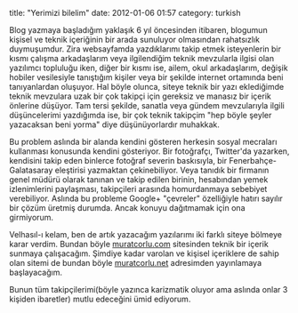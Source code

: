 title: "Yerimizi bilelim"
date: 2012-01-06 01:57
category: turkish

Blog yazmaya başladığım yaklaşık 6 yıl öncesinden itibaren, blogumun kişisel ve teknik içeriğinin bir arada sunuluyor olmasından rahatsızlık duymuşumdur. Zira websayfamda yazdıklarımı takip etmek isteyenlerin bir kısmı çalışma arkadaşlarım veya ilgilendiğim teknik mevzularla ilgisi olan yazılımcı topluluğu iken, diğer bir kısmı ise, ailem, okul arkadaşlarım, değişik hobiler vesilesiyle tanıştığım kişiler veya bir şekilde internet ortamında beni tanıyanlardan oluşuyor. Hal böyle olunca, siteye teknik bir yazı eklediğimde teknik mevzulara uzak bir çok takipçi için gereksiz ve manasız bir içerik önlerine düşüyor. Tam tersi şekilde, sanatla veya gündem mevzularıyla ilgili düşüncelerimi yazdığımda ise, bir çok teknik takipçim "hep böyle şeyler yazacaksan beni yorma" diye düşünüyorlardır muhakkak.

Bu problem aslında bir alanda kendini gösteren herkesin sosyal mecraları kullanması konusunda kendini gösteriyor. Bir fotoğrafçı, Twitter'da yazarken, kendisini takip eden binlerce fotoğraf severin baskısıyla, bir Fenerbahçe-Galatasaray eleştirisi yazmaktan çekinebiliyor. Veya tanıdık bir firmanın genel müdürü olarak tanınan ve takip edilen birinin, hesabından yemek izlenimlerini paylaşması, takipçileri arasında homurdanmaya sebebiyet verebiliyor. Aslında bu probleme Google+ "çevreler" özelliğiyle hatırı sayılır bir çözüm üretmiş durumda. Ancak konuyu dağıtmamak için ona girmiyorum.

Velhasıl-ı kelam, ben de artık yazacağım yazılarımı iki farklı siteye bölmeye karar verdim. Bundan böyle [muratcorlu.com](http://muratcorlu.com) sitesinden teknik bir içerik sunmaya çalışacağım. Şimdiye kadar varolan ve kişisel içeriklere de sahip olan sitemi de bundan böyle [muratcorlu.net](http://muratcorlu.net) adresimden yayınlamaya başlayacağım.

Bunun tüm takipçilerimi(böyle yazınca karizmatik oluyor ama aslında onlar 3 kişiden ibaretler) mutlu edeceğini ümid ediyorum.
